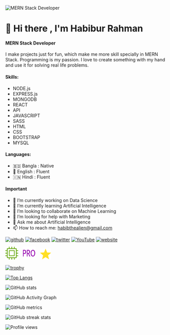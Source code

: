 ![MERN Stack Developer](https://scontent.fdac68-1.fna.fbcdn.net/v/t39.30808-6/278576891_1875740182609236_8810159526179795376_n.jpg?stp=dst-jpg_p180x540&_nc_cat=107&ccb=1-5&_nc_sid=8bfeb9&_nc_eui2=AeF9Bxxrk4c3fcEGZuSAtqM1Qywupnm8JExDLC6mebwkTP1dKYAKApBX3MvyqAl48nRg0WTtfD1eZ5eL9OO1ZkaU&_nc_ohc=03SnDmohJVkAX-fmjQc&_nc_zt=23&_nc_ht=scontent.fdac68-1.fna&oh=00_AT97D1aCzmhKmoGsH3WObskAYnuJHICCJKP597848r6jUw&oe=626EC14F)
# 👋 Hi there , I'm Habibur Rahman 

#### MERN Stack Developer

I make projects just for fun, which make me more skill specially in MERN Stack. Programming is my passion. I love to create something with my hand and use it for solving real life problems.

#### Skills:
- NODE.js
- EXPRESS.js
- MONGODB
- REACT
- API
- JAVASCRIPT
- SASS
- HTML
- CSS
- BOOTSTRAP
- MYSQL

#### Languages:
- 🇧🇩 Bangla : Native
- 🏴󠁧󠁢󠁥󠁮󠁧󠁿 English : Fluent
- 🇮🇳 Hindi : Fluent



#### Important
- 🔭 I’m currently working on Data Science 
- 🌱 I’m currently learning Artificial Intelligence 
- 👯 I’m looking to collaborate on Machine Learning 
- 🤔 I’m looking for help with Marketing  
- 💬 Ask me about Artificial Intelligence 
- 📫 How to reach me: habibthealien@gmail.com 


[<img src='https://cdn.jsdelivr.net/npm/simple-icons@3.0.1/icons/github.svg' alt='github' height='40'>](https://github.com/HabibTheAlien)  [<img src='https://cdn.jsdelivr.net/npm/simple-icons@3.0.1/icons/facebook.svg' alt='facebook' height='40'>](https://www.facebook.com/https://web.facebook.com/habibthealien/)  [<img src='https://cdn.jsdelivr.net/npm/simple-icons@3.0.1/icons/twitter.svg' alt='twitter' height='40'>](https://twitter.com/HabibTheAlien)  [<img src='https://cdn.jsdelivr.net/npm/simple-icons@3.0.1/icons/youtube.svg' alt='YouTube' height='40'>](https://www.youtube.com/channel/HabibTheAlien)  [<img src='https://cdn.jsdelivr.net/npm/simple-icons@3.0.1/icons/icloud.svg' alt='website' height='40'>](www.habibthealien.com)  

<a href='https://docs.github.com/en/developers'><img src='https://raw.githubusercontent.com/acervenky/animated-github-badges/master/assets/devbadge.gif' width='40' height='40'></a> <a href='https://github.com/pricing'><img src='https://raw.githubusercontent.com/acervenky/animated-github-badges/master/assets/pro.gif' width='40' height='40'></a> <a href='https://stars.github.com/'><img src='https://raw.githubusercontent.com/acervenky/animated-github-badges/master/assets/starbadge.gif' width='35' height='35'></a> 

[![trophy](https://github-profile-trophy.vercel.app/?username=HabibTheAlien)](https://github.com/ryo-ma/github-profile-trophy)

[![Top Langs](https://github-readme-stats.vercel.app/api/top-langs/?username=HabibTheAlien)](https://github.com/anuraghazra/github-readme-stats)

![GitHub stats](https://github-readme-stats.vercel.app/api?username=HabibTheAlien&show_icons=true)  

![GitHub Activity Graph](https://activity-graph.herokuapp.com/graph?username=HabibTheAlien)  

![GitHub metrics](https://metrics.lecoq.io/HabibTheAlien)  

![GitHub streak stats](https://github-readme-streak-stats.herokuapp.com/?user=HabibTheAlien)  

![Profile views](https://gpvc.arturio.dev/HabibTheAlien)  







